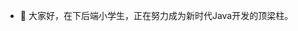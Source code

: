 - 👋 大家好，在下后端小学生，正在努力成为新时代Java开发的顶梁柱。

<!---
Zoran6/Zoran6 is a ✨ special ✨ repository because its `README.md` (this file) appears on your GitHub profile.
You can click the Preview link to take a look at your changes.
--->
